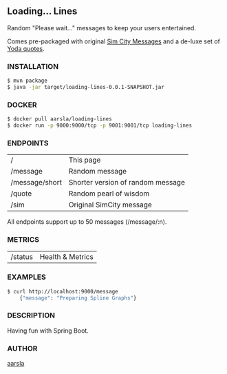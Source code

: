 ## Loading... Lines

Random "Please wait..." messages to keep your users entertained.

Comes pre-packaged with original [Sim City Messages](https://gamefaqs.gamespot.com/pc/561176-simcity-4/faqs/22135) and a de-luxe set of [Yoda quotes](http://www.planetofsuccess.com/blog/2017/wise-yoda-quotes/).

### INSTALLATION

```bash
$ mvn package
$ java -jar target/loading-lines-0.0.1-SNAPSHOT.jar
```

### DOCKER

```bash
$ docker pull aarsla/loading-lines
$ docker run -p 9000:9000/tcp -p 9001:9001/tcp loading-lines
```

### ENDPOINTS

|               |               |
| ------------- |:--------------|
| /      | This page |
| /message      | Random message      |
| /message/short | Shorter version of random message      |
| /quote | Random pearl of wisdom   |
| /sim | Original SimCity message      |

All endpoints support up to 50 messages (/message/:n).

### METRICS

|               |               |
| ------------- |:--------------|
| /status      | Health & Metrics |

### EXAMPLES

```bash
$ curl http://localhost:9000/message
    {"message": "Preparing Spline Graphs"}
```

### DESCRIPTION

Having fun with Spring Boot.

### AUTHOR

[aarsla](https://github.com/aarsla)